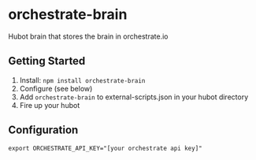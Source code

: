 # orchestrate-brain

Hubot brain that stores the brain in orchestrate.io

## Getting Started
1. Install: `npm install orchestrate-brain`
2. Configure (see below)
3. Add `orchestrate-brain` to external-scripts.json in your hubot directory
4. Fire up your hubot

## Configuration
```
export ORCHESTRATE_API_KEY="[your orchestrate api key]"
```
